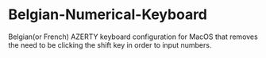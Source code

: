 # Belgian-Numerical-Keyboard
 Belgian(or French) AZERTY keyboard configuration for MacOS that removes the need to be clicking the shift key in order to input numbers.

